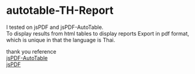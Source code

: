 # autotable-TH-Report
 I tested on jsPDF and jsPDF-AutoTable.  
 To display results from html tables to display reports Export in pdf format,  
 which is unique in that the language is Thai.


thank you reference  
[jsPDF-AutoTable](https://github.com/simonbengtsson/jsPDF-AutoTable)  
[jsPDF](https://github.com/MrRio/jsPDF)

